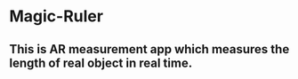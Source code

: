 # Magic-Ruler
## This is AR measurement app which measures the length of real object in real time. 
